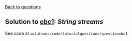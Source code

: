 [Back to questions](../README.md)

## Solution to [ebc1](../questions/ebc1): *String streams*

See code at `solutions/code/tutorialquestions/questionebc1`

